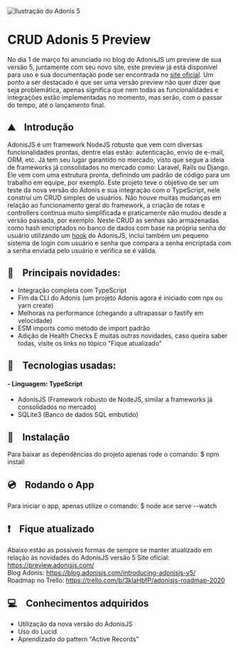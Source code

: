 ![Ilustração do Adonis 5](https://res.cloudinary.com/mezie/image/upload/v1588872552/AdonisJS_5_from_scratch_qepsja.png)
<br/>

# CRUD Adonis 5 Preview

No dia 1 de março foi anunciado no blog do AdonisJS um preview de sua versão 5, juntamente com seu novo site, este preview já está disponível para uso e sua documentação pode ser encontrada no [site oficial](https://preview.adonisjs.com/). Um ponto a ser destacado é que ser uma versão preview não quer dizer que seja problemática, apenas significa que nem todas as funcionalidades e integrações estão implementadas no momento, mas serão, com o passar do tempo, até o lançamento final.

## ⛰ &nbsp;&nbsp; Introdução

AdonisJS é um framework NodeJS robusto que vem com diversas funcionalidades prontas, dentre elas estão: autenticação, envio de e-mail, ORM, etc. Já tem seu lugar garantido no mercado, visto que segue a ideia de frameworks já consolidados no mercado como: Laravel, Rails ou Django. Ele vem com uma estrutura pronta, definindo um padrão de código para um trabalho em equipe, por exemplo.
Este projeto teve o objetivo de ser um teste da nova versão do Adonis e sua integração com o TypeScript, nele construí um CRUD simples de usuários. Não houve muitas mudanças em relação ao funcionamento geral do framework, a criação de rotas e controllers continua muito simplificada e praticamente não mudou desde a versão passada, por exemplo.
Neste CRUD as senhas são armazenadas como hash encriptados no banco de dados com base na própria senha do usuário utilizando um [hook](https://preview.adonisjs.com/guides/models/hooks) do AdonisJS, incluí também um pequeno sistema de login com usuário e senha que compara a senha encriptada com a senha enviada pelo usuário e verifica se é válida.

## 💯 &nbsp;&nbsp; Principais novidades:

- Integração completa com TypeScript
- Fim da CLI do Adonis (um projeto Adonis agora é iniciado com npx ou yarn create)
- Melhoras na performance (chegando a ultrapassar o fastify em velocidade)
- ESM imports como método de import padrão
- Adição de Health Checks
  E muitas outras novidades, caso queira saber todas, visite os links no tópico "Fique atualizado"

## 🎸 &nbsp;&nbsp; Tecnologias usadas:

#### - Linguagem: TypeScript

- AdonisJS (Framework robusto de NodeJS, similar a frameworks já consolidados no mercado)
- SQLite3 (Banco de dados SQL embutido)

## 💾 &nbsp;&nbsp; Instalação

Para baixar as dependências do projeto apenas rode o comando:
$ npm install

## 💿 &nbsp;&nbsp; Rodando o App

Para iniciar o app, apenas utilize o comando:
$ node ace serve --watch

## ❗️ &nbsp;&nbsp; Fique atualizado

Abaixo estão as possíveis formas de sempre se manter atualizado em relação às novidades do AdonisJS versão 5
Site oficial: https://preview.adonisjs.com/ <br>
Blog Adonis: https://blog.adonisjs.com/introducing-adonisjs-v5/ <br>
Roadmap no Trello: https://trello.com/b/3klaHbfP/adonisjs-roadmap-2020 <br>

## 💻 &nbsp;&nbsp; Conhecimentos adquiridos

- Utilização da nova versão do AdonisJS
- Uso do Lucid
- Aprendizado do pattern "Active Records"
